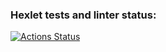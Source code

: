 ### Hexlet tests and linter status:
[![Actions Status](https://github.com/Savin20153/python-project-50/actions/workflows/hexlet-check.yml/badge.svg)](https://github.com/Savin20153/python-project-50/actions)
